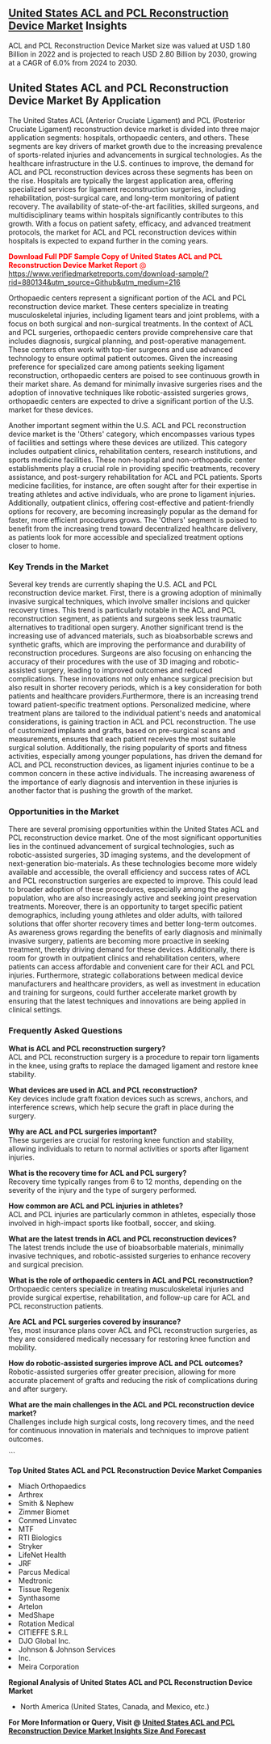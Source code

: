 <h2><a href="https://www.verifiedmarketreports.com/download-sample/?rid=880134&amp;utm_source=Github&amp;utm_medium=216" target="_blank">United States ACL and PCL Reconstruction Device Market</a> Insights</h2><p>ACL and PCL Reconstruction Device Market size was valued at USD 1.80 Billion in 2022 and is projected to reach USD 2.80 Billion by 2030, growing at a CAGR of 6.0% from 2024 to 2030.</p><p><h2>United States ACL and PCL Reconstruction Device Market By Application</h2><p>The United States ACL (Anterior Cruciate Ligament) and PCL (Posterior Cruciate Ligament) reconstruction device market is divided into three major application segments: hospitals, orthopaedic centers, and others. These segments are key drivers of market growth due to the increasing prevalence of sports-related injuries and advancements in surgical technologies. As the healthcare infrastructure in the U.S. continues to improve, the demand for ACL and PCL reconstruction devices across these segments has been on the rise. Hospitals are typically the largest application area, offering specialized services for ligament reconstruction surgeries, including rehabilitation, post-surgical care, and long-term monitoring of patient recovery. The availability of state-of-the-art facilities, skilled surgeons, and multidisciplinary teams within hospitals significantly contributes to this growth. With a focus on patient safety, efficacy, and advanced treatment protocols, the market for ACL and PCL reconstruction devices within hospitals is expected to expand further in the coming years. <p><span class=""><span style="color: #ff0000;"><strong>Download Full PDF Sample Copy of United States ACL and PCL Reconstruction Device Market Report</strong> @ </span><a href="https://www.verifiedmarketreports.com/download-sample/?rid=880134&amp;utm_source=Github&amp;utm_medium=216" target="_blank">https://www.verifiedmarketreports.com/download-sample/?rid=880134&amp;utm_source=Github&amp;utm_medium=216</a></span></p></p><p>Orthopaedic centers represent a significant portion of the ACL and PCL reconstruction device market. These centers specialize in treating musculoskeletal injuries, including ligament tears and joint problems, with a focus on both surgical and non-surgical treatments. In the context of ACL and PCL surgeries, orthopaedic centers provide comprehensive care that includes diagnosis, surgical planning, and post-operative management. These centers often work with top-tier surgeons and use advanced technology to ensure optimal patient outcomes. Given the increasing preference for specialized care among patients seeking ligament reconstruction, orthopaedic centers are poised to see continuous growth in their market share. As demand for minimally invasive surgeries rises and the adoption of innovative techniques like robotic-assisted surgeries grows, orthopaedic centers are expected to drive a significant portion of the U.S. market for these devices. <p>Another important segment within the U.S. ACL and PCL reconstruction device market is the 'Others' category, which encompasses various types of facilities and settings where these devices are utilized. This category includes outpatient clinics, rehabilitation centers, research institutions, and sports medicine facilities. These non-hospital and non-orthopaedic center establishments play a crucial role in providing specific treatments, recovery assistance, and post-surgery rehabilitation for ACL and PCL patients. Sports medicine facilities, for instance, are often sought after for their expertise in treating athletes and active individuals, who are prone to ligament injuries. Additionally, outpatient clinics, offering cost-effective and patient-friendly options for recovery, are becoming increasingly popular as the demand for faster, more efficient procedures grows. The 'Others' segment is poised to benefit from the increasing trend toward decentralized healthcare delivery, as patients look for more accessible and specialized treatment options closer to home. <h3>Key Trends in the Market</h3><p>Several key trends are currently shaping the U.S. ACL and PCL reconstruction device market. First, there is a growing adoption of minimally invasive surgical techniques, which involve smaller incisions and quicker recovery times. This trend is particularly notable in the ACL and PCL reconstruction segment, as patients and surgeons seek less traumatic alternatives to traditional open surgery. Another significant trend is the increasing use of advanced materials, such as bioabsorbable screws and synthetic grafts, which are improving the performance and durability of reconstruction procedures. Surgeons are also focusing on enhancing the accuracy of their procedures with the use of 3D imaging and robotic-assisted surgery, leading to improved outcomes and reduced complications. These innovations not only enhance surgical precision but also result in shorter recovery periods, which is a key consideration for both patients and healthcare providers.Furthermore, there is an increasing trend toward patient-specific treatment options. Personalized medicine, where treatment plans are tailored to the individual patient's needs and anatomical considerations, is gaining traction in ACL and PCL reconstruction. The use of customized implants and grafts, based on pre-surgical scans and measurements, ensures that each patient receives the most suitable surgical solution. Additionally, the rising popularity of sports and fitness activities, especially among younger populations, has driven the demand for ACL and PCL reconstruction devices, as ligament injuries continue to be a common concern in these active individuals. The increasing awareness of the importance of early diagnosis and intervention in these injuries is another factor that is pushing the growth of the market. <h3>Opportunities in the Market</h3><p>There are several promising opportunities within the United States ACL and PCL reconstruction device market. One of the most significant opportunities lies in the continued advancement of surgical technologies, such as robotic-assisted surgeries, 3D imaging systems, and the development of next-generation bio-materials. As these technologies become more widely available and accessible, the overall efficiency and success rates of ACL and PCL reconstruction surgeries are expected to improve. This could lead to broader adoption of these procedures, especially among the aging population, who are also increasingly active and seeking joint preservation treatments. Moreover, there is an opportunity to target specific patient demographics, including young athletes and older adults, with tailored solutions that offer shorter recovery times and better long-term outcomes. As awareness grows regarding the benefits of early diagnosis and minimally invasive surgery, patients are becoming more proactive in seeking treatment, thereby driving demand for these devices. Additionally, there is room for growth in outpatient clinics and rehabilitation centers, where patients can access affordable and convenient care for their ACL and PCL injuries. Furthermore, strategic collaborations between medical device manufacturers and healthcare providers, as well as investment in education and training for surgeons, could further accelerate market growth by ensuring that the latest techniques and innovations are being applied in clinical settings. <h3>Frequently Asked Questions</h3><p><strong>What is ACL and PCL reconstruction surgery?</strong> <br> ACL and PCL reconstruction surgery is a procedure to repair torn ligaments in the knee, using grafts to replace the damaged ligament and restore knee stability.</p><p><strong>What devices are used in ACL and PCL reconstruction?</strong> <br> Key devices include graft fixation devices such as screws, anchors, and interference screws, which help secure the graft in place during the surgery.</p><p><strong>Why are ACL and PCL surgeries important?</strong> <br> These surgeries are crucial for restoring knee function and stability, allowing individuals to return to normal activities or sports after ligament injuries.</p><p><strong>What is the recovery time for ACL and PCL surgery?</strong> <br> Recovery time typically ranges from 6 to 12 months, depending on the severity of the injury and the type of surgery performed.</p><p><strong>How common are ACL and PCL injuries in athletes?</strong> <br> ACL and PCL injuries are particularly common in athletes, especially those involved in high-impact sports like football, soccer, and skiing.</p><p><strong>What are the latest trends in ACL and PCL reconstruction devices?</strong> <br> The latest trends include the use of bioabsorbable materials, minimally invasive techniques, and robotic-assisted surgeries to enhance recovery and surgical precision.</p><p><strong>What is the role of orthopaedic centers in ACL and PCL reconstruction?</strong> <br> Orthopaedic centers specialize in treating musculoskeletal injuries and provide surgical expertise, rehabilitation, and follow-up care for ACL and PCL reconstruction patients.</p><p><strong>Are ACL and PCL surgeries covered by insurance?</strong> <br> Yes, most insurance plans cover ACL and PCL reconstruction surgeries, as they are considered medically necessary for restoring knee function and mobility.</p><p><strong>How do robotic-assisted surgeries improve ACL and PCL outcomes?</strong> <br> Robotic-assisted surgeries offer greater precision, allowing for more accurate placement of grafts and reducing the risk of complications during and after surgery.</p><p><strong>What are the main challenges in the ACL and PCL reconstruction device market?</strong> <br> Challenges include high surgical costs, long recovery times, and the need for continuous innovation in materials and techniques to improve patient outcomes.</p>```</p><p><strong>Top United States ACL and PCL Reconstruction Device Market Companies</strong></p><div data-test-id=""><p><li>Miach Orthopaedics</li><li> Arthrex</li><li> Smith & Nephew</li><li> Zimmer Biomet</li><li> Conmed Linvatec</li><li> MTF</li><li> RTI Biologics</li><li> Stryker</li><li> LifeNet Health</li><li> JRF</li><li> Parcus Medical</li><li> Medtronic</li><li> Tissue Regenix</li><li> Synthasome</li><li> Artelon</li><li> MedShape</li><li> Rotation Medical</li><li> CITIEFFE S.R.L</li><li> DJO Global Inc.</li><li> Johnson & Johnson Services</li><li> Inc.</li><li> Meira Corporation</li></p><div><strong>Regional Analysis of&nbsp;United States ACL and PCL Reconstruction Device Market</strong></div><ul><li dir="ltr"><p dir="ltr">North America&nbsp;(United States, Canada, and Mexico, etc.)</p></li></ul><p><strong>For More Information or Query, Visit @&nbsp;</strong><strong><a href="https://www.verifiedmarketreports.com/product/acl-and-pcl-reconstruction-device-market/?utm_source=Github&amp;utm_medium=216" target="_blank">United States ACL and PCL Reconstruction Device Market Insights Size And Forecast</a></strong></p></div>
